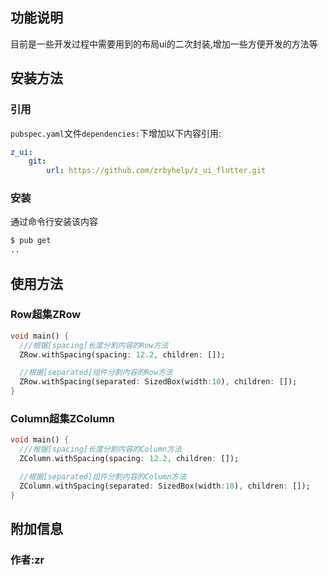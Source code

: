 ## 功能说明

目前是一些开发过程中需要用到的布局ui的二次封装,增加一些方便开发的方法等  

## 安装方法  
### 引用  
`pubspec.yaml`文件`dependencies:`下增加以下内容引用:  
```yaml
z_ui:  
    git:  
        url: https://github.com/zrbyhelp/z_ui_flutter.git  
```  
### 安装  
通过命令行安装该内容  
```bash
$ pub get
..
```  
## 使用方法  
### Row超集ZRow  
```dart
void main() {
  ///根据[spacing]长度分割内容的Row方法
  ZRow.withSpacing(spacing: 12.2, children: []);

  //根据[separated]组件分割内容的Row方法
  ZRow.withSpacing(separated: SizedBox(width:10), children: []);
}
```  
### Column超集ZColumn
```dart
void main() {
  ///根据[spacing]长度分割内容的Column方法
  ZColumn.withSpacing(spacing: 12.2, children: []);

  //根据[separated]组件分割内容的Column方法
  ZColumn.withSpacing(separated: SizedBox(width:10), children: []);
}
```  
## 附加信息  
### 作者:zr  